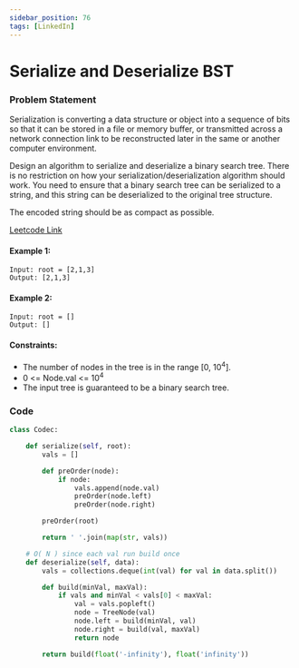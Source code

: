```yaml
---
sidebar_position: 76
tags: [LinkedIn]
---
```


# Serialize and Deserialize BST

### Problem Statement

Serialization is converting a data structure or object into a sequence of bits so that it can be stored in a file or memory buffer, or transmitted across a network connection link to be reconstructed later in the same or another computer environment.

Design an algorithm to serialize and deserialize a binary search tree. There is no restriction on how your serialization/deserialization algorithm should work. You need to ensure that a binary search tree can be serialized to a string, and this string can be deserialized to the original tree structure.

The encoded string should be as compact as possible.

[Leetcode Link](https://leetcode.com/problems/serialize-and-deserialize-bst/)

#### Example 1:

```
Input: root = [2,1,3]
Output: [2,1,3]
```

#### Example 2:

```
Input: root = []
Output: []
```

#### Constraints:

- The number of nodes in the tree is in the range [0, 10<sup>4</sup>].
- 0 <= Node.val <= 10<sup>4</sup>
- The input tree is guaranteed to be a binary search tree.

### Code

```python title="Python"
class Codec:

    def serialize(self, root):
        vals = []

        def preOrder(node):
            if node:
                vals.append(node.val)
                preOrder(node.left)
                preOrder(node.right)

        preOrder(root)

        return ' '.join(map(str, vals))

    # O( N ) since each val run build once
    def deserialize(self, data):
        vals = collections.deque(int(val) for val in data.split())

        def build(minVal, maxVal):
            if vals and minVal < vals[0] < maxVal:
                val = vals.popleft()
                node = TreeNode(val)
                node.left = build(minVal, val)
                node.right = build(val, maxVal)
                return node

        return build(float('-infinity'), float('infinity'))
```
